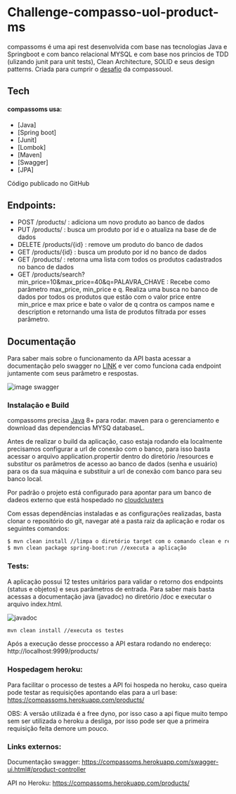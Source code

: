# Challenge-compasso-uol-product-ms

compassoms é uma api rest desenvolvida com base nas tecnologias Java e Springboot e com banco relacional MYSQL e com base nos princios de TDD (ulizando junit para unit tests), Clean Architecture, SOLID e seus design patterns. Criada para cumprir o [desafio](https://bitbucket.org/RecrutamentoDesafios/desafio-java-springboot/src/master/) da compassouol.

## Tech
#### compassoms usa:

* [Java]
* [Spring boot]
* [Junit]
* [Lombok]
* [Maven]
* [Swagger]
* [JPA] 

Código publicado no GitHub

## Endpoints:
  - POST /products/ : adiciona um novo produto ao banco de dados
  - PUT /products/ : busca um produto por id e o atualiza na base de de dados
  - DELETE /products/{id} : remove um produto do banco de dados
  - GET /products/{id} : busca um produto por id no banco de dados
  - GET /products/ : retorna uma lista com todos os produtos cadastrados no banco de dados
  - GET /products/search?min_price=10&max_price=40&q=PALAVRA_CHAVE : Recebe como parâmetro max_price, min_price e q. Realiza uma busca no banco de dados por todos os produtos que estão com o valor price entre min_price e max price e bate o valor de q contra os campos name e description e retornando uma lista de produtos filtrada por esses parâmetro.
 
## Documentação
Para saber mais sobre o funcionamento da API basta acessar a documentação pelo swagger no [LINK](https://compassoms.herokuapp.com/swagger-ui.html#/product-controller) e ver como funciona cada endpoint juntamente com seus parâmetro e respostas.

![image swagger](https://i.imgur.com/7eRfp3W.png)

### Instalação e Build

compassoms precisa [Java](https://www.java.com/pt-BR/download/) 8+ para rodar.
maven para o gerenciamento e download das dependencias
MYSQ databaseL.

 Antes de realizar o build da aplicação, caso estaja rodando ela localmente precisamos configurar a url de conexão com o banco, para isso basta acessar o arquivo application.propertir dentro do diretório /resources e substitur os parâmetros de acesso ao banco de dados (senha e usuário) para os da sua máquina e substituir a url de conexão com banco para seu banco local.
 
 Por padrão o projeto está configurado para apontar para um banco de dadeos externo que está hospedado no [cloudclusters](https://clients.cloudclusters.io)

Com essas dependências instaladas e as configurações realizadas, basta clonar o repositório do git, navegar até a pasta raiz da aplicação e rodar os seguintes comandos:

```sh
$ mvn clean install //limpa o diretório target com o comando clean e realiza o download das dependências com install, além disso realiza todos os testes unitarios.
$ mvn clean package spring-boot:run //executa a aplicação
```

### Tests:
A aplicação possui 12 testes unitários para validar o retorno dos endpoints (status e objetos) e seus parâmetros de entrada.
Para saber mais basta acessas a documentação java (javadoc) no diretório /doc e executar o arquivo index.html.

![javadoc](https://i.imgur.com/OckqkI9.png)
```sh
mvn clean install //executa os testes
```
Após a execução desse proccesso a API estara rodando no endereço: http://localhost:9999/products/

### Hospedagem heroku:

Para facilitar o processo de testes a API foi hospeda no heroku, caso queira pode testar as requisições apontando elas para a url base:
https://compassoms.herokuapp.com/products/

OBS: A versão utilizada é a free dyno, por isso caso a api fique muito tempo sem ser utilizada o heroku a desliga, por isso pode ser que a primeira requisição feita demore um pouco.

### Links externos:

Documentação swagger: https://compassoms.herokuapp.com/swagger-ui.html#/product-controller

API no Heroku: https://compassoms.herokuapp.com/products/


